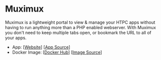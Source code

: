 # Muximux

Muximux is a lightweight portal to view & manage your HTPC apps without having to run anything more than a PHP enabled webserver. With Muximux you don't need to keep multiple tabs open, or bookmark the URL to all of your apps.

- App: [[Website](https://docs.linuxserver.io/images/docker-muximux)] [[App Source](https://github.com/mescon/Muximux)]
- Docker Image: [[Docker Hub](https://hub.docker.com/)] [[Image Source](https://hub.docker.com/r/linuxserver/muximux/)]
